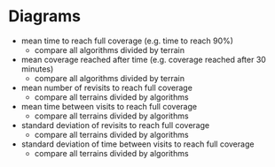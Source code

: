 Diagrams
========

* mean time to reach full coverage (e.g. time to reach 90%)
    * compare all algorithms divided by terrain
* mean coverage reached after time (e.g. coverage reached after 30 minutes)
    * compare all algorithms divided by terrain
* mean number of revisits to reach full coverage
    * compare all terrains divided by algorithms
* mean time between visits to reach full coverage
    * compare all terrains divided by algorithms
* standard deviation of revisits to reach full coverage
    * compare all terrains divided by algorithms
* standard deviation of time between visits to reach full coverage
    * compare all terrains divided by algorithms
